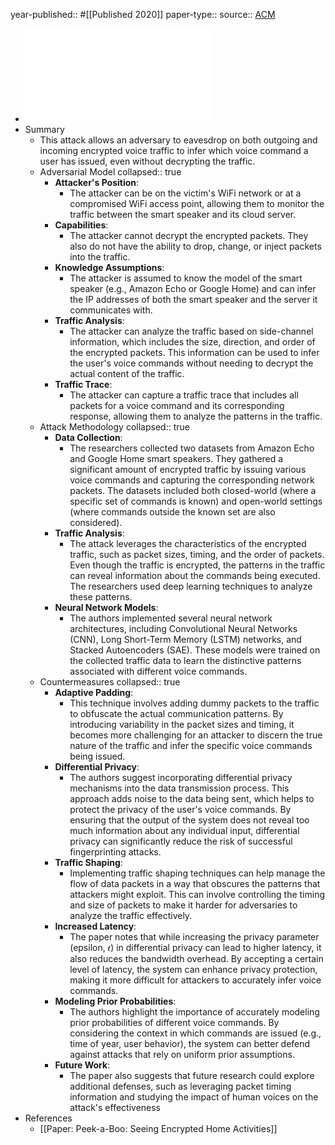year-published:: #[[Published 2020]] 
paper-type:: 
source:: [ACM](https://dl.acm.org/doi/10.1145/3395351.3399357)

- ![Fingerprinting Encrypted Voice Traffic on Smart Speakers with Deep Learning](../assets/Fingerprinting_Voice_Traffic_1733852829714_0.pdf)
- Summary
	- This attack allows an adversary to eavesdrop on both outgoing and 
	  incoming encrypted voice traffic to infer which voice command a user has
	   issued, even without decrypting the traffic.
	- Adversarial Model
	  collapsed:: true
		- **Attacker's Position**:
			- The attacker can be on the victim's WiFi network or at a compromised WiFi 
			  access point, allowing them to monitor the traffic between the smart 
			  speaker and its cloud server.
		- **Capabilities**:
			- The attacker cannot decrypt the encrypted packets. They also do not have the ability 
			  to drop, change, or inject packets into the traffic.
		- **Knowledge Assumptions**:
			- The attacker is assumed to know the model of the smart speaker (e.g., Amazon
			  Echo or Google Home) and can infer the IP addresses of both the smart speaker and the server it communicates with.
		- **Traffic Analysis**:
			- The attacker can analyze the traffic based on side-channel information, which includes the size, direction, and order of the encrypted packets. This information can be used to infer the user's voice commands without needing to decrypt the actual content of the traffic.
		- **Traffic Trace**:
			- The attacker can capture a traffic trace that includes all packets for a voice command and its corresponding response, allowing them to analyze the patterns in the traffic.
	- Attack Methodology
	  collapsed:: true
		- **Data Collection**:
			- The researchers collected two datasets from Amazon Echo and Google Home 
			  smart speakers. They gathered a significant amount of encrypted traffic by issuing various voice commands and capturing the corresponding network packets. The datasets included both closed-world (where a specific set of commands is known) and open-world settings (where commands outside the known set are also considered).
		- **Traffic Analysis**:
			- The attack leverages the characteristics of the encrypted traffic, such as packet 
			  sizes, timing, and the order of packets. Even though the traffic is encrypted, the patterns in the traffic can reveal information about the commands being executed. The researchers used deep learning techniques to analyze these patterns.
		- **Neural Network Models**:
			- The authors implemented several neural network architectures, including Convolutional Neural Networks (CNN), Long Short-Term Memory (LSTM) networks, and Stacked Autoencoders (SAE). These models were trained on the collected traffic data to learn the distinctive patterns associated with different voice commands.
	- Countermeasures
	  collapsed:: true
		- **Adaptive Padding**:
			- This technique involves adding dummy packets to the traffic to obfuscate the actual communication patterns. By introducing variability in the packet sizes and timing, it becomes more challenging for an attacker to discern the true nature of the traffic and infer the specific voice commands being issued.
		- **Differential Privacy**:
			- The authors suggest incorporating differential privacy mechanisms into the data transmission process. This approach adds noise to the data being sent, which helps to protect the privacy of the user's voice commands. By ensuring that the output of the system does not reveal too much information about any individual input, differential privacy can significantly reduce the risk of successful fingerprinting attacks.
		- **Traffic Shaping**:
			- Implementing traffic shaping techniques can help manage the flow of data packets in a
			  way that obscures the patterns that attackers might exploit. This can involve controlling the timing and size of packets to make it harder for adversaries to analyze the traffic effectively.
		- **Increased Latency**:
			- The paper notes that while increasing the privacy parameter (epsilon, 𝜖) in differential privacy can lead to higher latency, it also reduces the bandwidth overhead. By accepting a certain level of latency, the system can enhance privacy protection, making it more difficult for attackers to accurately infer voice commands.
		- **Modeling Prior Probabilities**:
			- The authors highlight the importance of accurately modeling prior probabilities of different voice commands. By considering the context in which commands are issued (e.g., time of year, user behavior), the system can better defend against attacks that rely on uniform prior assumptions.
		- **Future Work**:
			- The paper also suggests that future research could explore additional defenses, such as leveraging packet timing information and studying the impact of human voices on the attack's effectiveness
- References
	- [[Paper: Peek-a-Boo: Seeing Encrypted Home Activities]]